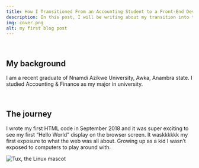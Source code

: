 ```yaml
---
title: How I Transitioned From an Accounting Student to a Front-End Developer
description: In this post, I will be writing about my transition into the tech field, how I landed my first Web developer job, resources tips. Lorem ipsum dolor sit amet consectetur, adipisicing elit. Deserunt ut, similique atque ad optio temporibus magni doloremque alias consequuntur.
img: cover.png
alt: my first blog post
---
```


<br/>

## My background
I am a recent graduate of Nnamdi Azikwe University, Awka, Anambra state. I studied Accounting & Finance as my major in university.

<br/>

## The journey
I wrote my first HTML code in September 2018 and it was super exciting to see my first “Hello World” display on the browser screen. It waskkkkkk my first exposure to what the web was all about. Growing up as a kid I wasn’t exposed to computers to play around with.

![Tux, the Linux mascot](/images/covers/demo.png)